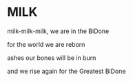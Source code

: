 # MILK

milk-milk-milk, we are in the BiDone

for the world we are reborn

ashes our bones will be in burn

and we rise again for the Greatest BiDone
